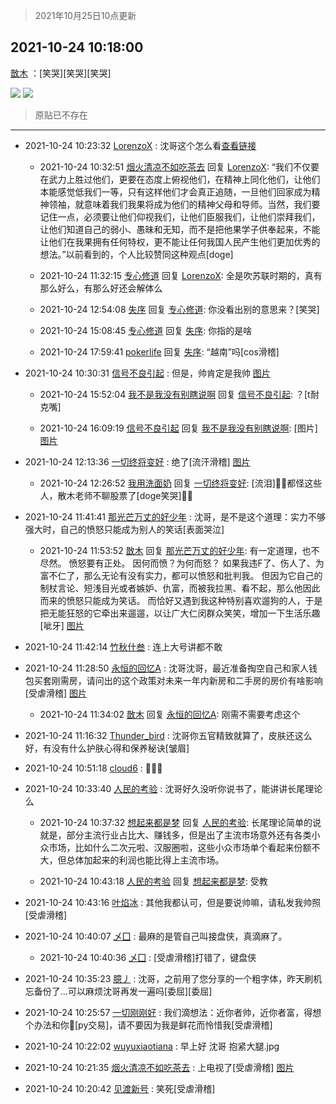 > 2021年10月25日10点更新
<link rel="stylesheet" href="https://cdn.jsdelivr.net/gh/taotie6/sampleJSON@main/css/photo_show.css">
<meta name="referrer" content="no-referrer" />


 ## 2021-10-24 10:18:00 

 [㪚木](https://www.coolapk.com/feed/30909756?shareKey=NzRmMTcwMDAwMWU4NjE3NGMyNWI~) ：[笑哭][笑哭][笑哭] 

<div class="album">
<img class="img-item" src="http://image.coolapk.com/feed/2021/1024/10/1081091_1e81cae3_1879_2154@1080x3167.png" />
<img class="img-item" src="http://image.coolapk.com/feed/2019/0507/23/1081091_4586_1095@230x167.gif" />
</div>

> 原贴已不存在 

 ------- 

- 2021-10-24 10:23:32 [LorenzoX](uid=645650) : 沈哥这个怎么看<a class="feed-link-url" href="https://www.zhihu.com/answer/1989457797" title="https://www.zhihu.com/answer/1989457797" target="_blank" rel="nofollow">查看链接</a> 

    - 2021-10-24 10:32:51 [烟火清凉不如吃茶去](uid=4279524) 回复 [LorenzoX](uid=645650): “我们不仅要在武力上胜过他们，更要在态度上俯视他们，在精神上同化他们，让他们本能感觉低我们一等，只有这样他们才会真正追随，一旦他们回家成为精神领袖，就意味着我们我果将成为他们的精神父母和导师。当然，我们要记住一点，必须要让他们仰视我们，让他们臣服我们，让他们崇拜我们<!--break-->，让他们知道自己的弱小、愚昧和无知，而不是把他果学子供奉起来，不能让他们在我果拥有任何特权，更不能让任何我国人民产生他们更加优秀的想法。”以前看到的，个人比较赞同这种观点[doge] 

    - 2021-10-24 11:32:15 [专心修道](uid=3218687) 回复 [LorenzoX](uid=645650): 全是吹苏联时期的，真有那么好么，有那么好还会解体么 

    - 2021-10-24 12:54:08 [失序](uid=1009107) 回复 [专心修道](uid=3218687): 你没看出别的意思来？[笑哭] 

    - 2021-10-24 15:08:45 [专心修道](uid=3218687) 回复 [失序](uid=1009107): 你指的是啥 

    - 2021-10-24 17:59:41 [pokerlife](uid=575409) 回复 [失序](uid=1009107): “越南”吗[cos滑稽] 

- 2021-10-24 10:30:31 [信号不良引起](uid=1352978) : 但是，帅肯定是我帅 [图片](http://image.coolapk.com/feed/2021/1024/10/1352978_7c42130c_2510_9453@362x460.jpeg)

    - 2021-10-24 15:52:04 [我不是我没有别瞎说啊](uid=2231912) 回复 [信号不良引起](uid=1352978): ？[t耐克嘴] 

    - 2021-10-24 16:09:19 [信号不良引起](uid=1352978) 回复 [我不是我没有别瞎说啊](uid=2231912): [图片] [图片](http://image.coolapk.com/feed/2021/1024/16/1352978_3d07dc5c_2957_7999@198x93.jpeg)

- 2021-10-24 12:13:36 [一切终将变好](uid=6845178) : 绝了[流汗滑稽] [图片](http://image.coolapk.com/feed/2021/1024/12/6845178_8bc92a30_8814_4958@1080x2400.jpeg)

    - 2021-10-24 12:26:52 [我用洗面奶](uid=959542) 回复 [一切终将变好](uid=6845178): [流泪]👊🏻都怪这些人，散木老师不聊股票了[doge笑哭]👊🏻 

- 2021-10-24 11:41:41 [那光芒万丈的好少年](uid=2748621) : 沈哥，是不是这个道理：实力不够强大时，自己的愤怒只能成为别人的笑话[表面哭泣] 

    - 2021-10-24 11:53:52 [㪚木](uid=1081091) 回复 [那光芒万丈的好少年](uid=2748621): 有一定道理，也不尽然。
愤怒要有正处。
因何而愤？为何而怒？
如果我违F了、伤人了、为富不仁了，那么无论有没有实力，都可以愤怒和批判我。
但因为它自己的制杖言论、短浅目光或者嫉妒、仇富，而被我拉黑、看不起，那么他因此而来的愤怒只能成为笑话。
而恰好又遇到我这种特别喜欢遛狗的人<!--break-->，于是把无能狂怒的它牵出来遛遛，以让广大仁闵群众笑笑，增加一下生活乐趣[呲牙] [图片](http://image.coolapk.com/feed/2019/0507/23/1081091_4586_1095@230x167.gif)

- 2021-10-24 11:42:14 [竹秋什叁](uid=2319428) : 连上大号讲都不敢 

- 2021-10-24 11:28:50 [永恒的回忆A](uid=1343111) : 沈哥沈哥，最近准备掏空自己和家人钱包买套刚需房，请问出的这个政策对未来一年内新房和二手房的房价有啥影响[受虐滑稽] [图片](http://image.coolapk.com/feed/2021/1024/11/1343111_0c2ffc31_6110_4145@1080x2340.jpeg)

    - 2021-10-24 11:34:02 [㪚木](uid=1081091) 回复 [永恒的回忆A](uid=1343111): 刚需不需要考虑这个 

- 2021-10-24 11:16:32 [Thunder_bird](uid=966819) : 沈哥你五官精致就算了，皮肤还这么好，有没有什么护肤心得和保养秘诀[皱眉] 

- 2021-10-24 10:51:18 [cloud6](uid=852635) : 🤺🤺🤺 

- 2021-10-24 10:33:40 [人民的考验](uid=3535328) : 沈哥好久没听你说书了，能讲讲长尾理论么 

    - 2021-10-24 10:37:32 [想起来都是梦](uid=696812) 回复 [人民的考验](uid=3535328): 长尾理论简单的说就是，部分主流行业占比大、赚钱多，但是出了主流市场意外还有各类小众市场，比如什么二次元啦、汉服圈啦，这些小众市场单个看起来份额不大，但总体加起来的利润也能比得上主流市场。 

    - 2021-10-24 10:43:18 [人民的考验](uid=3535328) 回复 [想起来都是梦](uid=696812): 受教 

- 2021-10-24 10:43:16 [叶焰冰](uid=1065430) : 其他我都认可，但是要说帅嘛，请私发我帅照[受虐滑稽] 

- 2021-10-24 10:40:07 [乄囗](uid=759206) : 最麻的是管自己叫接盘侠，真滴麻了。 

    - 2021-10-24 10:40:36 [乄囗](uid=759206) : [受虐滑稽]打错了，键盘侠 

- 2021-10-24 10:35:23 [臆丿](uid=1455832) : 沈哥，之前用了您分享的一个粗字体，昨天刷机忘备份了...可以麻烦沈哥再发一遍吗[委屈][委屈] 

- 2021-10-24 10:25:57 [一切刚刚好](uid=701389) : 我们滴想法：近你者帅，近你者富，得想个办法和你🤺[py交易]，请不要因为我是鲜花而怜惜我[受虐滑稽] 

- 2021-10-24 10:22:02 [wuyuxiaotiana](uid=686790) : 早上好 沈哥 抱紧大腿.jpg 

- 2021-10-24 10:21:35 [烟火清凉不如吃茶去](uid=4279524) : 上电视了[受虐滑稽] [图片](http://image.coolapk.com/feed/2018/1130/15/912119_1543563348_1693@113x88.gif)

- 2021-10-24 10:20:42 [见渡新号](uid=868957) : 笑死[受虐滑稽] 

